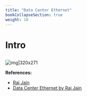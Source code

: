 ```yaml
---
title: "Data Center Ethernet"
bookCollapseSection: true
weight: 10
---
```


# Intro
## 
![img|320x271](https://prasenjitmanna.com/tech-book/diagrams/dc-tech/slide14.png)

**References:**
* [Raj Jain](https://www.cse.wustl.edu/~jain/cse570-21/index.html)
* [Data Center Ethernet by Raj Jain](https://prasenjitmanna.com/tech-book/diagrams/dc-tech/Data-Center-Ethernet-by-Raj-Jain.pdf)
